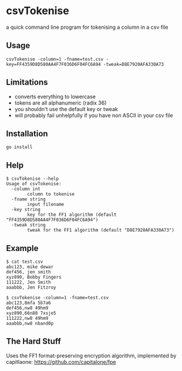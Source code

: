 # csvTokenise
a quick command line program for tokenising a column in a csv file

## Usage
```
csvTokenise -column=1 -fname=test.csv -key=FF4359D8D580AA4F7F036D6F04FC6A94 -tweak=D8E7920AFA330A73
```

## Limitations

* converts everything to lowercase
* tokens are all alphanumeric (radix 36)
* you shouldn't use the default key or tweak
* will probably fail unhelpfully if you have non ASCII in your csv file

## Installation

```
go install
```

## Help
```
$ csvTokenise --help
Usage of csvTokenise:
  -column int
        column to tokenise
  -fname string
        input filename
  -key string
        key for the FF1 algorithm (default "FF4359D8D580AA4F7F036D6F04FC6A94")
  -tweak string
        tweak for the FF1 algorithm (default "D8E7920AFA330A73")
```


## Example
```
$ cat test.csv
abc123, mike dewar
def456, jen smith
xyz890, Bobby Fingers
111222, Jen Smith
aaabbb, Jen Fitzroy

$ csvTokenise -column=1 -fname=test.csv
abc123,8mfa 5b7a6
def456,nw8 49hm9
xyz890,66n88 7xsje5
111222,nw8 49hm9
aaabbb,nw8 nband0p
```

## The Hard Stuff

Uses the FF1 format-preserving encryption algorithm, implemented by capitlaone: https://github.com/capitalone/fpe

